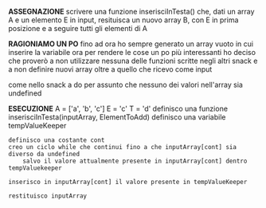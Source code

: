 **ASSEGNAZIONE**
scrivere una funzione inserisciInTesta() che, dati un array A e un elemento E in input, resituisca un nuovo array B, con E in prima posizione e a seguire tutti gli elementi di A



**RAGIONIAMO UN PO**
fino ad ora ho sempre generato un array vuoto in cui inserire la variabile 
ora per rendere le cose un po più interessanti ho deciso che proverò a non utilizzare nessuna delle funzioni scritte negli altri snack
e a non definire nuovi array oltre a quello che ricevo come input

come nello snack a do per assunto che nessuno dei valori nell'array sia undefined


**ESECUZIONE**
A = ['a', 'b', 'c']
E = 'c'
T = 'd'
definisco una funzione inserisciInTesta(inputArray, ElementToAdd)
    definisco una variabile tempValueKeeper

    definisco una costante cont 
    creo un ciclo while che continui fino a che inputArray[cont] sia diverso da undefined
        salvo il valore attualmente presente in inputArray[cont] dentro tempValuekeeper
    
    inserisco in inputArray[cont] il valore presente in tempValueKeeper

    restituisco inputArray